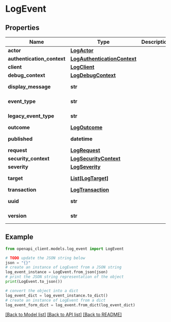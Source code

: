 # LogEvent


## Properties

Name | Type | Description | Notes
------------ | ------------- | ------------- | -------------
**actor** | [**LogActor**](LogActor.md) |  | [optional] 
**authentication_context** | [**LogAuthenticationContext**](LogAuthenticationContext.md) |  | [optional] 
**client** | [**LogClient**](LogClient.md) |  | [optional] 
**debug_context** | [**LogDebugContext**](LogDebugContext.md) |  | [optional] 
**display_message** | **str** |  | [optional] [readonly] 
**event_type** | **str** |  | [optional] [readonly] 
**legacy_event_type** | **str** |  | [optional] [readonly] 
**outcome** | [**LogOutcome**](LogOutcome.md) |  | [optional] 
**published** | **datetime** |  | [optional] [readonly] 
**request** | [**LogRequest**](LogRequest.md) |  | [optional] 
**security_context** | [**LogSecurityContext**](LogSecurityContext.md) |  | [optional] 
**severity** | [**LogSeverity**](LogSeverity.md) |  | [optional] 
**target** | [**List[LogTarget]**](LogTarget.md) |  | [optional] [readonly] 
**transaction** | [**LogTransaction**](LogTransaction.md) |  | [optional] 
**uuid** | **str** |  | [optional] [readonly] 
**version** | **str** |  | [optional] [readonly] 

## Example

```python
from openapi_client.models.log_event import LogEvent

# TODO update the JSON string below
json = "{}"
# create an instance of LogEvent from a JSON string
log_event_instance = LogEvent.from_json(json)
# print the JSON string representation of the object
print(LogEvent.to_json())

# convert the object into a dict
log_event_dict = log_event_instance.to_dict()
# create an instance of LogEvent from a dict
log_event_form_dict = log_event.from_dict(log_event_dict)
```
[[Back to Model list]](../README.md#documentation-for-models) [[Back to API list]](../README.md#documentation-for-api-endpoints) [[Back to README]](../README.md)


